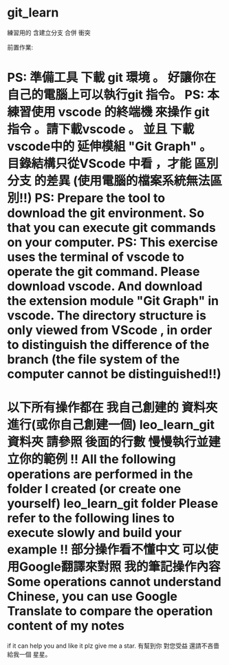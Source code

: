 # git_learn
練習用的  含建立分支 合併 衝突


前置作業:

PS: 準備工具 下載 git 環境 。 好讓你在自己的電腦上可以執行git 指令。
PS: 本練習使用 vscode  的終端機 來操作 git 指令 。請下載vscode 。
    並且 下載vscode中的 延伸模組 "Git Graph" 。 目錄結構只從VScode 中看
    ，才能 區別 分支 的差異 (使用電腦的檔案系統無法區別!!)
PS: Prepare the tool to download the git environment. So that you can execute git commands on your computer.
PS: This exercise uses the terminal of vscode to operate the git command. Please download vscode.
     And download the extension module "Git Graph" in vscode. The directory structure is only viewed from VScode
     , in order to distinguish the difference of the branch (the file system of the computer cannot be distinguished!!)
=======================================================================
以下所有操作都在 我自己創建的 資料夾 進行(或你自己創建一個) leo_learn_git 資料夾
請參照 後面的行數 慢慢執行並建立你的範例 !!
All the following operations are performed in the folder I created (or create one yourself) leo_learn_git folder
Please refer to the following lines to execute slowly and build your example !!
部分操作看不懂中文 可以使用Google翻譯來對照 我的筆記操作內容
Some operations cannot understand Chinese, you can use Google Translate to compare the operation content of my notes
=======================================================================


if it can help you and like it plz give me a star.
有幫到你 對您受益 還請不吝嗇 給我一個 星星。

